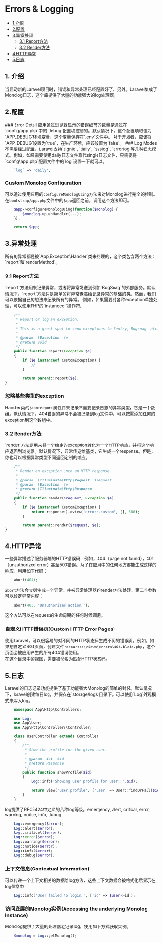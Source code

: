 Errors & Logging
==============================================
* [1.介绍](#introduction)
* [2.配置](#configuration)
* [3.异常处理](#exceptionHandler)
    * [3.1 Report方法](#reportMethod)
    * [3.2 Render方法](#renderMethod)
* [4.HTTP异常](#httpException)
* [5.日志](#logging)

<h2 id="introduction">1. 介绍</h2>
当启动新的Laravel项目时，错误和异常处理已经配置好了。另外，Laravel集成了Monolog日志，这个库提供了大量的功能强大的log处理器。
<h2 id="configuration">2.配置</h2>
### Error Detail
应用通过浏览器显示的错误细节的数量是通过在`config/app.php`中的`debug`配置项控制的。默认情况下，这个配置项取值为`APP_DEBUG`环境变量，这个变量保存在`.env`文件中。  
对于开发者，应该将`APP_DEBUG`设置为`true`，在生产环境，应该设置为`false`。
### Log Modes
不需要经过配置，Laravel支持`signle`, `daily`, `syslog`, `errorlog`等几种日志模式。例如，如果需要使用daily日志文件取代single日志文件，只需要将`config\app.php`配置文件中的`log`设置一下就可以。  

```php    
    `log` => 'daily',
```

### Custom Monolog Configuration
可以通过使用应用的`configureMonologUsing`方法来对Monolog进行完全的控制。在`bootstrap/app.php`文件中的`$app`返回之前，调用这个方法即可。

```php
    $app->configureMonologUsing(function($monolog) {
        $monolog->pushHandler(...);
    });

    return $app;
```

<h2 id="ExceptionHandler">3.异常处理</h2>
所有的异常都是被`App\Exception\Handler`类来处理的，这个类包含两个方法：`report`和`renderMethod`。
<h3 id="reportMethod">3.1 Report方法</h3>
`report`方法用来记录异常，或者将异常发送到例如`BugSnag`的外部服务。默认情况下，`report`方法只是简单的将异常传递给记录异常的基础的类。然而，我们可以依据自己的想法来记录所有的异常。   
例如，如果需要对各种exception单独处理，可以使用PHP的`instanceof`操作符。

```php
    /**
     * Report or log an exception.
     *
     * This is a great spot to send exceptions to Sentry, Bugsnag, etc.
     *
     * @param  \Exception  $e
     * @return void
     */
    public function report(Exception $e)
    {
        if ($e instanceof CustomException) {
            //
        }

        return parent::report($e);
}

```

### 忽略某些类型的exception
Handler类的`$dontReport`属性用来记录不需要记录日志的异常类型，它是一个数组。默认情况下，404错误的异常不会被记录到log文件中。可以按需添加任何的exception到这个数组中。

<h3 id="renderMethod">3.2 Render方法</h3>
`render`方法是用来将一个给定的exception转化为一个HTTP响应，并将这个响应返回到浏览器。默认情况下，异常传送给基类，它生成一个response。但是，你也可以根据异常类型不同返回定制的响应。

```php
    /**
     * Render an exception into an HTTP response.
     *
     * @param  \Illuminate\Http\Request  $request
     * @param  \Exception  $e
     * @return \Illuminate\Http\Response
     */
    public function render($request, Exception $e)
    {
        if ($e instanceof CustomException) {
            return response()->view('errors.custom', [], 500);
        }

        return parent::render($request, $e);
}
```

<h2 id="httpException">4.HTTP异常</h2>
一些异常描述了服务器端的HTTP错误码，例如，404（page not found），401（unauthorized error）甚至500错误。为了在应用中的任何地方都能生成这样的响应，利用如下代码：

```php
    abort(404);
```

`abort`方法会立刻生成一个异常，并被异常处理器的render方法处理。第二个参数可以设定异常内容：

```php
    abort(403, 'Unauthorized action.');
```

这个方法可以在request的生命周期的任何时候调用。

### 自定义HTTP错误页(Custom HTTP Error Pages)
使用Laravel，可以很容易的对不同的HTTP状态码生成不同的错误页。例如，如果想自定义404页面，创建文件`resources\views\errors\404.blade.php`，这个页面会被应用产生的所有404错误使用。  
在这个目录中的视图，需要被命名为匹配HTTP状态码。

<h2 id="logging">5.日志</h2>
Laravel的日志记录功能提供了基于功能强大Monolog的简单的封装。默认情况下，laravel创建每日log，并保存在`storage/logs`目录下。可以使用`Log`外观模式来写入log。

```php
    namespace App\Http\Controllers;

    use Log;
    use App\User;
    use App\Http\Controllers\Controller;

    class UserController extends Controller
    {
        /**
         * Show the profile for the given user.
         *
         * @param  int  $id
         * @return Response
         */
        public function showProfile($id)
        {
            Log::info('Showing user profile for user: '.$id);

            return view('user.profile', ['user' => User::findOrFail($id)]);
        }
    }
```

log提供了RFC5424中定义的八种log等级。emergency, alert, critical, error, warning, notice, info, dubug

```php
    Log::emergency($error);
    Log::alert($error);
    Log::critical($error);
    Log::error($error);
    Log::warning($error);
    Log::notice($error);
    Log::info($error);
    Log::debug($error);
```

### 上下文信息(Contextual Information)
可以传递一个上下文相关的数据给log方法，这些上下文数据会被格式化后显示在log信息中

```php
    Log::info('User failed to login.', ['id' => $user->id]);
```

### 访问底层的Monolog实例(Accessing the underlying Monolog Instance)

Monolog提供了大量的处理器老记录log。使用如下方式获取实例。

```php
    $monolog = Log::getMonolog();
```




